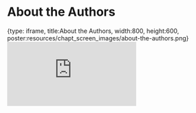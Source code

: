# About the Authors
 
{type: iframe, title:About the Authors, width:800, height:600, poster:resources/chapt_screen_images/about-the-authors.png}
![](https://datatrail-jhu.github.io/12_package/no_toc/about-the-authors.html)
 

 
